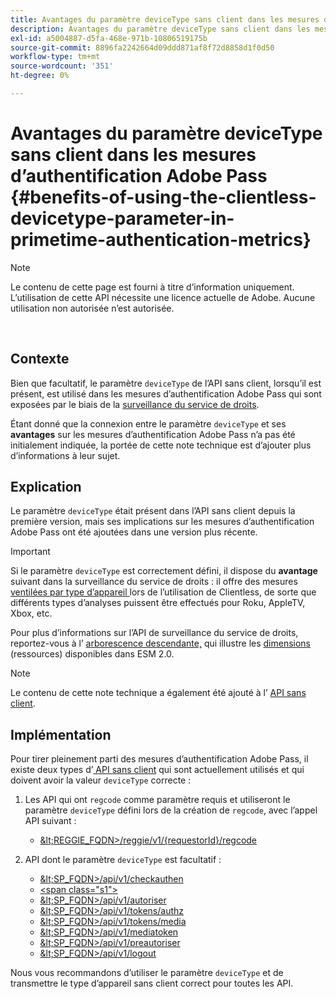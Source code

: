 ```yaml
---
title: Avantages du paramètre deviceType sans client dans les mesures d’authentification Adobe Pass
description: Avantages du paramètre deviceType sans client dans les mesures d’authentification Adobe Pass
exl-id: a5004887-d5fa-468e-971b-10806519175b
source-git-commit: 8896fa2242664d09ddd871af8f72d8858d1f0d50
workflow-type: tm+mt
source-wordcount: '351'
ht-degree: 0%

---
```


# Avantages du paramètre deviceType sans client dans les mesures d’authentification Adobe Pass {#benefits-of-using-the-clientless-devicetype-parameter-in-primetime-authentication-metrics}

>[!NOTE]
>
>Le contenu de cette page est fourni à titre d’information uniquement. L’utilisation de cette API nécessite une licence actuelle de Adobe. Aucune utilisation non autorisée n’est autorisée.

</br>

## Contexte

Bien que facultatif, le paramètre `deviceType` de l’API sans client, lorsqu’il est présent, est utilisé dans les mesures d’authentification Adobe Pass qui sont exposées par le biais de la [surveillance du service de droits](/help/authentication/entitlement-service-monitoring-overview.md).

Étant donné que la connexion entre le paramètre `deviceType` et ses **avantages** sur les mesures d’authentification Adobe Pass n’a pas été initialement indiquée, la portée de cette note technique est d’ajouter plus d’informations à leur sujet.

## Explication

Le paramètre `deviceType` était présent dans l’API sans client depuis la première version, mais ses implications sur les mesures d’authentification Adobe Pass ont été ajoutées dans une version plus récente.



>[!IMPORTANT]
>
>Si le paramètre `deviceType` est correctement défini, il dispose du **avantage** suivant dans la surveillance du service de droits : il offre des mesures [ ventilées par type d’appareil ](/help/authentication/entitlement-service-monitoring-overview.md#clientless_device_type) lors de l’utilisation de Clientless, de sorte que différents types d’analyses puissent être effectués pour Roku, AppleTV, Xbox, etc.


Pour plus d’informations sur l’API de surveillance du service de droits, reportez-vous à l’ [arborescence descendante,](/help/authentication/entitlement-service-monitoring-api.md#drill-down_tree) qui illustre les [dimensions](/help/authentication/entitlement-service-monitoring-overview.md#esm_dimensions) (ressources) disponibles dans ESM 2.0.

>[!NOTE]
>
>Le contenu de cette note technique a également été ajouté à l’ [API sans client](#clientless_device_type).




## Implémentation

Pour tirer pleinement parti des mesures d’authentification Adobe Pass, il existe deux types d’[ API sans client](#web_srvs_summary) qui sont actuellement utilisés et qui doivent avoir la valeur `deviceType` correcte :

1. Les API qui ont `regcode` comme paramètre requis et utiliseront le paramètre `deviceType` défini lors de la création de `regcode`, avec l’appel API suivant :
   - [\&lt;REGGIE\_FQDN\>/reggie/v1/{requestorId}/regcode](#reg_serv)

1. API dont le paramètre `deviceType` est facultatif :
   - [\&lt;SP\_FQDN\>/api/v1/checkauthen](#check_authn_token)
   - [&lt;span class=&quot;s1&quot;>](#retrieve_authn_token)
   - [\&lt;SP\_FQDN\>/api/v1/autoriser](#init_authz)
   - [\&lt;SP\_FQDN\>/api/v1/tokens/authz](#retrieve_authz_token)
   - [\&lt;SP\_FQDN\>/api/v1/tokens/media](#short_media)
   - [\&lt;SP\_FQDN\>/api/v1/mediatoken](#short_media)
   - [\&lt;SP\_FQDN\>/api/v1/preautoriser](#PreAuthZ_Resources)
   - [\&lt;SP\_FQDN\>/api/v1/logout](#init_logout)

Nous vous recommandons d’utiliser le paramètre `deviceType` et de transmettre le type d’appareil sans client correct pour toutes les API.
